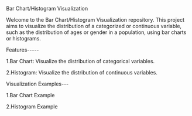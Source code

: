 Bar Chart/Histogram Visualization

Welcome to the Bar Chart/Histogram Visualization repository. This project aims to visualize the distribution of a categorized or continuous variable, such as the distribution of ages or gender in a population, using bar charts or histograms.

Features-----

1.Bar Chart: Visualize the distribution of categorical variables.

2.Histogram: Visualize the distribution of continuous variables.

Visualization Examples---

1.Bar Chart Example

2.Histogram Example
